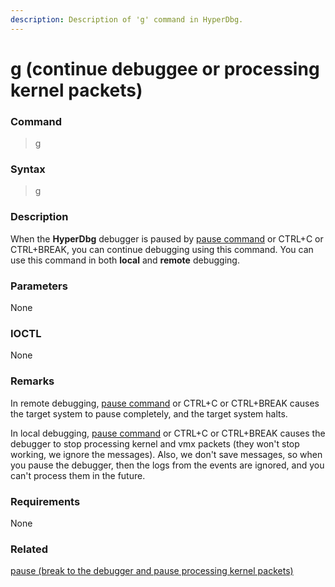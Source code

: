 ```yaml
---
description: Description of 'g' command in HyperDbg.
---
```


# g \(continue debuggee or processing kernel packets\)

### Command

> g

### Syntax

> g

### Description

When the **HyperDbg** debugger is paused by [pause command](https://docs.hyperdbg.com/commands/debugging-commands/pause) or CTRL+C or CTRL+BREAK, you can continue debugging using this command. You can use this command in both **local** and **remote** debugging.

### Parameters

None

### IOCTL

None

### **Remarks**

In remote debugging, [pause command](https://docs.hyperdbg.com/commands/debugging-commands/pause) or CTRL+C or CTRL+BREAK causes the target system to pause completely, and the target system halts. 

In local debugging, [pause command](https://docs.hyperdbg.com/commands/debugging-commands/pause) or CTRL+C or CTRL+BREAK causes the debugger to stop processing kernel and vmx packets \(they won't stop working, we ignore the messages\). Also, we don't save messages, so when you pause the debugger, then the logs from the events are ignored, and you can't process them in the future.

### Requirements

None

### Related

[pause \(break to the debugger and pause processing kernel packets\)](https://docs.hyperdbg.com/commands/debugging-commands/pause)



